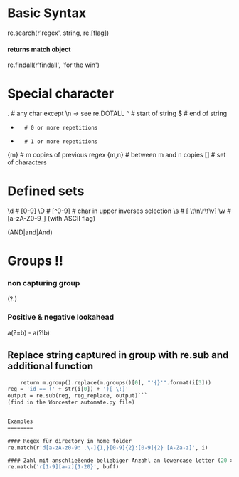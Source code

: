 # Basic Syntax
re.search(r'regex', string, re.[flag])
#### returns match object
re.findall(r'findall', 'for the win')

# Special character
.       # any char except \n -> see re.DOTALL
^       # start of string
$       # end of string
*       # 0 or more repetitions
+       # 1 or more repetitions
{m}     # m copies of previous regex
{m,n}   # between m and n copies
[]      # set of characters

# Defined sets
\d      # [0-9]
\D      # [^0-9]    # char in upper inverses selection
\s      # [ \t\n\r\f\v] 
\w      # [a-zA-Z0-9_] (with ASCII flag)

(AND|and|And)

# Groups !!
### non capturing group
(?:)
### Positive & negative lookahead
a(?=b) - a(?!b)
## Replace string captured in group with re.sub and additional function
```def regreplace(m): 
    return m.group().replace(m.groups()[0], "'{}'".format(i[3]))
reg = 'id == (' + str(i[0]) + ')[ \:]'
output = re.sub(reg, reg_replace, output)```
(find in the Worcester automate.py file)


Examples
========

#### Regex für directory in home folder
re.match(r'd[a-zA-z0-9: .\-]{1,}[0-9]{2}:[0-9]{2} [A-Za-z]', i)

#### Zahl mit anschließende beliebiger Anzahl an lowercase letter (20 >= Anzahl >= 1)
re.match('r[1-9][a-z]{1-20}', buff)

